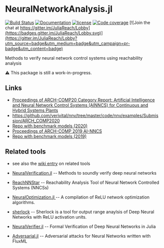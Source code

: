 # NeuralNetworkAnalysis.jl

[![Build Status](https://github.com/JuliaReach/NeuralNetworkAnalysis.jl/actions/workflows/ci.yml/badge.svg?branch=master)](https://github.com/JuliaReach/NeuralNetworkAnalysis.jl/actions/workflows/ci.yml?query=branch%3Amaster)
[![Documentation](https://img.shields.io/badge/docs-latest-blue.svg)](https://juliareach.github.io/NeuralNetworkAnalysis.jl/dev/)
[![license](https://img.shields.io/github/license/mashape/apistatus.svg?maxAge=2592000)](https://github.com/juliareach/NeuralNetworkAnalysis.jl/blob/master/LICENSE)
[![Code coverage](http://codecov.io/github/JuliaReach/NeuralNetworkAnalysis.jl/coverage.svg?branch=master)](https://codecov.io/github/JuliaReach/NeuralNetworkAnalysis.jl?branch=master)
[![Join the chat at https://gitter.im/JuliaReach/Lobby](https://badges.gitter.im/JuliaReach/Lobby.svg)](https://gitter.im/JuliaReach/Lobby?utm_source=badge&utm_medium=badge&utm_campaign=pr-badge&utm_content=badge)

Methods to verify neural network control systems using reachability analysis

:warning: This package is still a work-in-progress.

## Links

- [Proceedings of ARCH-COMP20 Category Report:
Artificial Intelligence and Neural Network Control Systems
(AINNCS) for Continuous and Hybrid Systems Plants](https://easychair.org/publications/open/Jvwg)
- https://github.com/verivital/nnv/tree/master/code/nnv/examples/Submission/ARCH_COMP2020
- [Repo with benchmark models (2020)](https://github.com/verivital/ARCH-COMP2020)
- [Proceedings of ARCH-COMP 2019 AI-NNCS](https://easychair.org/publications/open/BFKs)
- [Repo with benchmark models (2019)](https://github.com/verivital/ARCH-COMP19-AINNCS)

## Related tools

- see also the [wiki entry](https://github.com/JuliaReach/NeuralNetworkAnalysis.jl/wiki#related-tools) on related tools
 
- [NeuralVerification.jl](https://github.com/sisl/NeuralVerification.jl) -- Methods to soundly verify deep neural networks

- [ReachNNStar](https://github.com/JmfanBU/ReachNNStar) -- Reachability Analysis Tool of Neural Network Controlled Systems (NNCSs)

- [NeuralOptimization.jl
](https://github.com/castrong/NeuralOptimization.jl) -- A compilation of ReLU network optimization algorithms.

- [sherlock](https://github.com/souradeep-111/sherlock) -- Sherlock is a tool for output range anaylsis of Deep Neural Networks with ReLU activation units.

- [NeuralVerifier.jl](https://github.com/jaypmorgan/NeuralVerifier.jl) -- Formal Verification of Deep Neural Networks in Julia

- [Adversarial.jl](https://github.com/jaypmorgan/Adversarial.jl) -- Adversarial attacks for Neural Networks written with FluxML


